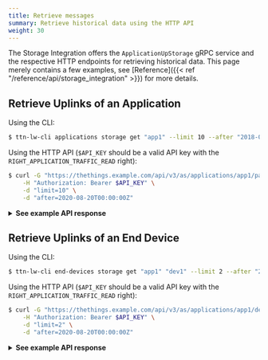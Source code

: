 ```yaml
---
title: Retrieve messages
summary: Retrieve historical data using the HTTP API
weight: 30
---
```


The Storage Integration offers the `ApplicationUpStorage` gRPC service and the respective HTTP endpoints for retrieving historical data. This page merely contains a few examples, see [Reference]({{< ref "/reference/api/storage_integration" >}}) for more details.

## Retrieve Uplinks of an Application

Using the CLI:

```bash
$ ttn-lw-cli applications storage get "app1" --limit 10 --after "2018-08-20 00:00:00"
```

Using the HTTP API (`$API_KEY` should be a valid API key with the `RIGHT_APPLICATION_TRAFFIC_READ` right):

```bash
$ curl -G "https://thethings.example.com/api/v3/as/applications/app1/packages/storage/uplink_message" \
    -H "Authorization: Bearer $API_KEY" \
    -d "limit=10" \
    -d "after=2020-08-20T00:00:00Z"
```

<details><summary><b>See example API response</b></summary>

```json
{"result":{"end_device_ids":{"device_id":"dev1","application_ids":{"application_id":"app1"},"dev_eui":"1111111111111111","dev_addr":"014457CB"},"received_at":"2020-08-24T10:08:44.868680817Z","uplink_message":{"session_key_id":"AXPoziFRvbcEguvZQoCCZw==","f_port":10,"f_cnt":43,"frm_payload":"AQoBCgEKAQo=","rx_metadata":[{"gateway_ids":{"gateway_id":"gtw1"},"time":"2020-08-24T10:08:43.385687165Z","timestamp":3313328983,"uplink_token":"ChIKEAoEZ3R3MRIIEREREREREREQ18b1qwwaDAiso476BRDl6YiuAiDYl7COt2A="}],"settings":{"data_rate":{"lora":{"bandwidth":125000,"spreading_factor":12}},"coding_rate":"4/5","frequency":"868100000","timestamp":3313328983,"time":"2020-08-24T10:08:43.385687165Z"},"received_at":"2020-08-24T10:08:44.634338856Z"}}}
{"result":{"end_device_ids":{"device_id":"dev1","application_ids":{"application_id":"app1"},"dev_eui":"1111111111111111","dev_addr":"014457CB"},"received_at":"2020-08-24T10:08:49.144907967Z","uplink_message":{"session_key_id":"AXPoziFRvbcEguvZQoCCZw==","f_port":10,"f_cnt":44,"frm_payload":"AQoBCgEKAQo=","rx_metadata":[{"gateway_ids":{"gateway_id":"gtw1"},"time":"2020-08-24T10:08:48.891099194Z","timestamp":3318834395,"uplink_token":"ChIKEAoEZ3R3MRIIEREREREREREQ28nFrgwaDAiwo476BRCoqe67AyD47sfPy2A="}],"settings":{"data_rate":{"lora":{"bandwidth":125000,"spreading_factor":12}},"coding_rate":"4/5","frequency":"868100000","timestamp":3318834395,"time":"2020-08-24T10:08:48.891099194Z"},"received_at":"2020-08-24T10:08:48.931407608Z"}}}
```
</details>

## Retrieve Uplinks of an End Device

Using the CLI:

```bash
$ ttn-lw-cli end-devices storage get "app1" "dev1" --limit 2 --after "2020-08-20 00:00:00"
```

Using the HTTP API (`$API_KEY` should be a valid API key with the `RIGHT_APPLICATION_TRAFFIC_READ` right):

```bash
$ curl -G "https://thethings.example.com/api/v3/as/applications/app1/devices/dev1/packages/storage/uplink_message" \
    -H "Authorization: Bearer $API_KEY" \
    -d "limit=2" \
    -d "after=2020-08-20T00:00:00Z"
```

<details><summary><b>See example API response</b></summary>

```json
{"result":{"end_device_ids":{"device_id":"dev1","application_ids":{"application_id":"app1"},"dev_eui":"1111111111111111","dev_addr":"014457CB"},"received_at":"2020-08-24T10:08:44.868680817Z","uplink_message":{"session_key_id":"AXPoziFRvbcEguvZQoCCZw==","f_port":10,"f_cnt":43,"frm_payload":"AQoBCgEKAQo=","rx_metadata":[{"gateway_ids":{"gateway_id":"gtw1"},"time":"2020-08-24T10:08:43.385687165Z","timestamp":3313328983,"uplink_token":"ChIKEAoEZ3R3MRIIEREREREREREQ18b1qwwaDAiso476BRDl6YiuAiDYl7COt2A="}],"settings":{"data_rate":{"lora":{"bandwidth":125000,"spreading_factor":12}},"coding_rate":"4/5","frequency":"868100000","timestamp":3313328983,"time":"2020-08-24T10:08:43.385687165Z"},"received_at":"2020-08-24T10:08:44.634338856Z"}}}
{"result":{"end_device_ids":{"device_id":"dev1","application_ids":{"application_id":"app1"},"dev_eui":"1111111111111111","dev_addr":"014457CB"},"received_at":"2020-08-24T10:08:49.144907967Z","uplink_message":{"session_key_id":"AXPoziFRvbcEguvZQoCCZw==","f_port":10,"f_cnt":44,"frm_payload":"AQoBCgEKAQo=","rx_metadata":[{"gateway_ids":{"gateway_id":"gtw1"},"time":"2020-08-24T10:08:48.891099194Z","timestamp":3318834395,"uplink_token":"ChIKEAoEZ3R3MRIIEREREREREREQ28nFrgwaDAiwo476BRCoqe67AyD47sfPy2A="}],"settings":{"data_rate":{"lora":{"bandwidth":125000,"spreading_factor":12}},"coding_rate":"4/5","frequency":"868100000","timestamp":3318834395,"time":"2020-08-24T10:08:48.891099194Z"},"received_at":"2020-08-24T10:08:48.931407608Z"}}}
```
</details>
